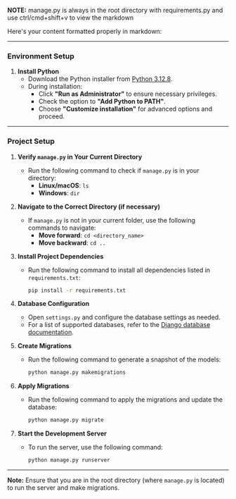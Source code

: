 **NOTE:** manage.py is always in the root directory with requirements.py and use ctrl/cmd+shift+v to view the markdown

Here's your content formatted properly in markdown:

---

### Environment Setup

1. **Install Python**
   - Download the Python installer from [Python 3.12.8](https://www.python.org/ftp/python/3.12.8/python-3.12.8-amd64.exe).
   - During installation:
     - Click **"Run as Administrator"** to ensure necessary privileges.
     - Check the option to **"Add Python to PATH"**.
     - Choose **"Customize installation"** for advanced options and proceed.

---

### Project Setup

1. **Verify `manage.py` in Your Current Directory**
   - Run the following command to check if `manage.py` is in your directory:
     - **Linux/macOS**: `ls`
     - **Windows**: `dir`

2. **Navigate to the Correct Directory (if necessary)**
   - If `manage.py` is not in your current folder, use the following commands to navigate:
     - **Move forward**: `cd <directory_name>`
     - **Move backward**: `cd ..`

3. **Install Project Dependencies**
   - Run the following command to install all dependencies listed in `requirements.txt`:
     ```bash
     pip install -r requirements.txt
     ```

4. **Database Configuration**
   - Open `settings.py` and configure the database settings as needed.
   - For a list of supported databases, refer to the [Django database documentation](https://docs.djangoproject.com/en/stable/ref/databases/).

5. **Create Migrations**
   - Run the following command to generate a snapshot of the models:
     ```bash
     python manage.py makemigrations
     ```

6. **Apply Migrations**
   - Run the following command to apply the migrations and update the database:
     ```bash
     python manage.py migrate
     ```

7. **Start the Development Server**
   - To run the server, use the following command:
     ```bash
     python manage.py runserver
     ```

---

**Note:** Ensure that you are in the root directory (where `manage.py` is located) to run the server and make migrations.
